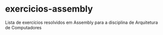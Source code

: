 # exercicios-assembly
Lista de exercícios resolvidos em Assembly para a disciplina de Arquitetura de Computadores
